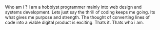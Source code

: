 Who am i ? I am a hobbiyst programmer mainly into web design and systems development. Lets just say the thrill of coding keeps me going. Its what gives me purpose and strength. The thought of converting lines of code into a viable digital product is exciting. Thats it. Thats who i am.
